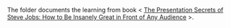The folder documents the learning from book < [The Presentation Secrets of Steve Jobs: How to Be Insanely Great in Front of Any Audience](https://www.amazon.com/Presentation-Secrets-Steve-Jobs-Insanely/dp/125983588X/) >.